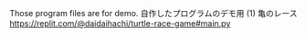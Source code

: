 Those program files are for demo.
自作したプログラムのデモ用
(1) 亀のレース
https://replit.com/@daidaihachi/turtle-race-game#main.py
